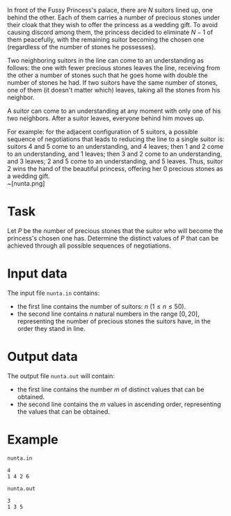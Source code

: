 In front of the Fussy Princess's palace, there are $N$ suitors lined up, one behind the other. Each of them carries a number of precious stones under their cloak that they wish to offer the princess as a wedding gift. To avoid causing discord among them, the princess decided to eliminate $N-1$ of them peacefully, with the remaining suitor becoming the chosen one (regardless of the number of stones he possesses).

Two neighboring suitors in the line can come to an understanding as follows: the one with fewer precious stones leaves the line, receiving from the other a number of stones such that he goes home with double the number of stones he had. If two suitors have the same number of stones, one of them (it doesn't matter which) leaves, taking all the stones from his neighbor.

A suitor can come to an understanding at any moment with only one of his two neighbors. After a suitor leaves, everyone behind him moves up.

For example: for the adjacent configuration of $5$ suitors, a possible sequence of negotiations that leads to reducing the line to a single suitor is: suitors $4$ and $5$ come to an understanding, and $4$ leaves; then $1$ and $2$ come to an understanding, and $1$ leaves; then $3$ and $2$ come to an understanding, and $3$ leaves; $2$ and $5$ come to an understanding, and $5$ leaves. Thus, suitor $2$ wins the hand of the beautiful princess, offering her $0$ precious stones as a wedding gift.\
~[nunta.png]

# Task
Let $P$ be the number of precious stones that the suitor who will become the princess's chosen one has. Determine the distinct values of $P$ that can be achieved through all possible sequences of negotiations.

# Input data
The input file `nunta.in` contains:
- the first line contains the number of suitors: $n$ ($1 \leq n \leq 50$).
- the second line contains $n$ natural numbers in the range $[0, 20]$, representing the number of precious stones the suitors have, in the order they stand in line.

# Output data
The output file `nunta.out` will contain:
- the first line contains the number $m$ of distinct values that can be obtained.
- the second line contains the $m$ values in ascending order, representing the values that can be obtained.

# Example

`nunta.in`
```
4 
1 4 2 6
```

`nunta.out`
```
3
1 3 5
```